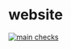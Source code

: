 # website
[![main checks](https://github.com/Pro2typw/website/actions/workflows/main.yml/badge.svg)](https://github.com/Pro2typw/website/actions/workflows/main.yml)
